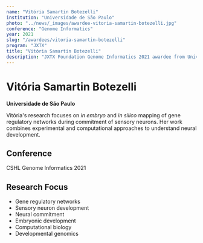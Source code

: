 ```yaml
---
name: "Vitória Samartin Botezelli"
institution: "Universidade de São Paulo"
photo: "../news/_images/awardee-vitoria-samartin-botezelli.jpg"
conference: "Genome Informatics"
year: 2021
slug: "/awardees/vitoria-samartin-botezelli"
program: "JXTX"
title: "Vitória Samartin Botezelli"
description: "JXTX Foundation Genome Informatics 2021 awardee from Universidade de São Paulo"
---
```


# Vitória Samartin Botezelli

**Universidade de São Paulo**

Vitória's research focuses on *in embryo* and *in silico* mapping of gene regulatory networks during commitment of sensory neurons. Her work combines experimental and computational approaches to understand neural development.

## Conference
CSHL Genome Informatics 2021

## Research Focus
- Gene regulatory networks
- Sensory neuron development
- Neural commitment
- Embryonic development
- Computational biology
- Developmental genomics